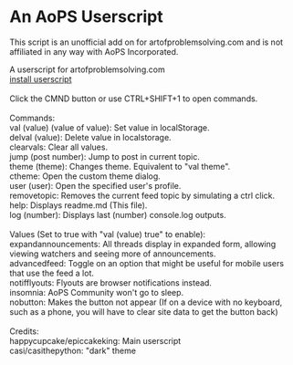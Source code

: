 # An AoPS Userscript
This script is an unofficial add on for artofproblemsolving.com and is not affiliated in any way with AoPS Incorporated.

A userscript for artofproblemsolving.com<br>
<a href="https://github.com/epiccakeking/anaopsuserscript/raw/master/anaopsuserscript.user.js">install userscript</a><br>
<br>
Click the CMND button or use CTRL+SHIFT+1 to open commands.<br>
<br>
Commands:<br>
val (value) (value of value): Set value in localStorage.<br>
delval (value): Delete value in localstorage.<br>
clearvals: Clear all values.<br>
jump (post number): Jump to post in current topic.<br>
theme (theme): Changes theme. Equivalent to "val theme".<br>
ctheme: Open the custom theme dialog.<br>
user (user): Open the specified user's profile.<br>
removetopic: Removes the current feed topic by simulating a ctrl click.<br>
help: Displays readme.md (This file).<br>
log (number): Displays last (number) console.log outputs.<br>
<br>
Values (Set to true with "val (value) true" to enable):<br>
expandannouncements: All threads display in expanded form, allowing viewing watchers and seeing more of announcements.<br>
advancedfeed: Toggle on an option that might be useful for mobile users that use the feed a lot.<br>
notifflyouts: Flyouts are browser notifications instead.<br>
insomnia: AoPS Community won't go to sleep.<br>
nobutton: Makes the button not appear (If on a device with no keyboard, such as a phone, you will have to clear site data to get the button back)<br>
<br>
Credits:<br>
happycupcake/epiccakeking: Main userscript<br>
casi/casithepython: "dark" theme
